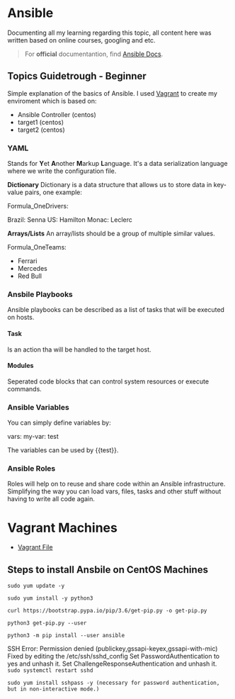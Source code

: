# Ansible 

Documenting all my learning regarding this topic, all content here was written based on online courses, googling and etc.

> For **official** documentantion, find [Ansible Docs](https://docs.ansible.com/).

## Topics Guidetrough - Beginner

Simple explanation of the basics of Ansible. I used [Vagrant](https://developer.hashicorp.com/vagrant/docs) to create my enviroment which is based on:

- Ansible Controller (centos)
- target1 (centos)
- target2 (centos)

### YAML

Stands for **Y**et **A**nother **M**arkup **L**anguage. 
It's a data serialization language where we write the configuration file.

**Dictionary**
Dictionary is a data structure that allows us to store data in key-value pairs, one example:

Formula_OneDrivers: 

  Brazil: Senna
  US: Hamilton
  Monac: Leclerc

**Arrays/Lists**
An array/lists should be a group of multiple similar values.

Formula_OneTeams:

  - Ferrari
  - Mercedes
  - Red Bull

### Ansbile Playbooks

Ansible playbooks can be described as a list of tasks that will be executed on hosts.

#### Task ####
Is an action tha will be handled to the target host.

#### Modules ####
Seperated code blocks that can control system resources or execute commands.


### Ansible Variables

You can simply define variables by: 

vars:
  my-var: test

The variables can be used by {{test}}.

### Ansible Roles
Roles will help on to reuse and share code within an Ansible infrastructure. Simplifying the way you can load vars, files, tasks and other stuff without having to write all code again.

# Vagrant Machines
- [Vagrant File](https://github.com/himgui/study-time/blob/main/ansible/Vagrantfile)

## Steps to install Ansbile on CentOS Machines
`sudo yum update -y`

`sudo yum install -y python3`

`curl https://bootstrap.pypa.io/pip/3.6/get-pip.py -o get-pip.py`

`python3 get-pip.py --user`

`python3 -m pip install --user ansible`

SSH Error: Permission denied (publickey,gssapi-keyex,gssapi-with-mic) Fixed by editing the /etc/ssh/sshd_config 
Set PasswordAuthentication to yes and unhash it.
Set ChallengeResponseAuthentication and unhash it.
`sudo systemctl restart sshd`

`sudo yum install sshpass -y (necessary for password authentication, but in non-interactive mode.)`
